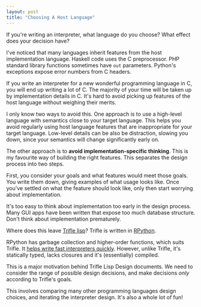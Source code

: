 ```yaml
--- 
layout: post
title: "Choosing A Host Language"
---
```


If you're writing an interpreter, what language do you choose? What
effect does your decision have?

I've noticed that many languages inherit features from the host
implementation language. Haskell code uses the C preprocessor. PHP
standard library functions sometimes have `out` parameters. Python's
exceptions expose error numbers from C headers.

If you write an interpreter for a new wonderful programming language
in C, you will end up writing a lot of C. The majority of your time
will be taken up by implementation details in C. It's hard to avoid
picking up features of the host language without weighing their
merits.

I only know two ways to avoid this. One approach is to use a
high-level language with semantics close to your target language. This
helps you avoid regularly using host language features that are
inappropriate for your target language. Low-level details can be also
be distraction, slowing you down, since your semantics will change
significantly early on.

The other approach is to **avoid implementation-specific
thinking**. This is my favourite way of building the right
features. This separates the design process into two steps.

First, you consider your goals and what features would meet those
goals. You write them down, giving examples of what usage looks
like. Once you've settled on what the feature should look like, only
then start worrying about implementation.

It's too easy to think about implementation too early in the design
process. Many GUI apps have been written that expose too much database
structure. Don't think about implementation prematurely.

Where does this leave
[Trifle lisp](https://github.com/Wilfred/trifle)? Trifle is written in
[RPython](http://pypy.readthedocs.org/en/latest/getting-started-dev.html).

RPython has garbage collection and higher-order functions, which suits
Trifle. It
[helps write fast interpreters quickly](http://tratt.net/laurie/blog/entries/fast_enough_vms_in_fast_enough_time). However,
unlike Trifle, it's statically typed, lacks closures and it's
(essentially) compiled.

This is a major motivation behind Trifle Lisp Design documents. We
need to consider the range of possible design decisions, and make
decisions _only_ according to Trifle's goals.

This involves comparing many other programming languages design
choices, and iterating the interpreter design. It's also a whole lot
of fun!
